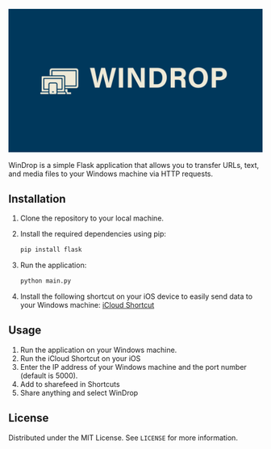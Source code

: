![WinDrop](https://raw.githubusercontent.com/tschuerti/WinDrop/refs/heads/main/logo.png)

WinDrop is a simple Flask application that allows you to transfer URLs, text, and media files to your Windows machine via HTTP requests.

## Installation

1. Clone the repository to your local machine.
2. Install the required dependencies using pip:
    ```sh
    pip install flask
    ```
3. Run the application:
    ```sh
    python main.py
    ```

4. Install the following shortcut on your iOS device to easily send data to your Windows machine:
    [iCloud Shortcut](https://www.icloud.com/shortcuts/dbd1977c628040b6a1c62d7a387cc59b)

## Usage

1. Run the application on your Windows machine.
2. Run the iCloud Shortcut on your iOS
3. Enter the IP address of your Windows machine and the port number (default is 5000).
4. Add to sharefeed in Shortcuts
5. Share anything and select WinDrop

## License
Distributed under the MIT License. See `LICENSE` for more information.